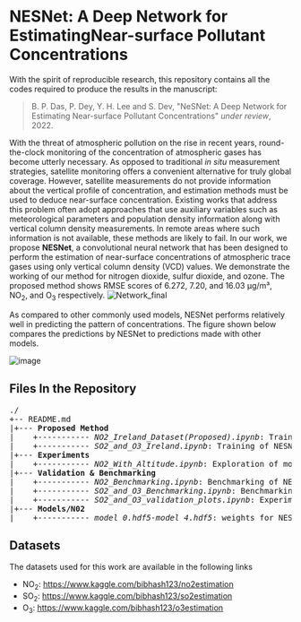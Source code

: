 # NESNet: A Deep Network for EstimatingNear-surface Pollutant Concentrations

With the spirit of reproducible research, this repository contains all the codes required to produce the results in the manuscript:

> B. P. Das, P. Dey, Y. H. Lee and S. Dev, "NeSNet: A Deep Network for Estimating Near-surface Pollutant Concentrations" *under review*, 2022.

With the threat of atmospheric pollution on the rise in recent years, round-the-clock monitoring of the concentration of atmospheric gases has become utterly necessary. As opposed to traditional _in situ_ measurement strategies, satellite monitoring offers a convenient alternative for truly global coverage. However, satellite measurements do not provide information about the vertical profile of concentration, and estimation methods must be used to deduce near-surface concentration. Existing works that address this problem often adopt approaches that use auxiliary variables such as meteorological parameters and population density information along with vertical column density measurements. In remote areas where such information is not available, these methods are likely to fail. In our work, we propose **NESNet**, a convolutional neural network that has been designed to perform the estimation of near-surface concentrations of atmospheric trace gases using only vertical column density (VCD) values. We demonstrate the working of our method for nitrogen dioxide, sulfur dioxide, and ozone. The proposed method shows RMSE scores of 6.272, 7.20, and 16.03 µg/m³, NO<sub>2</sub>, and O<sub>3</sub> respectively. 
![Network_final](https://user-images.githubusercontent.com/64698873/138562660-48d590df-5050-4e49-90a1-9227ba1fc61f.png)

As compared to other commonly used models, NESNet performs relatively well in predicting the pattern of concentrations. The figure shown below compares the predictions by NESNet to predictions made with other models.

![image](https://user-images.githubusercontent.com/64698873/138562788-f038ad0c-07db-4ea0-8bfc-2d2c99c2089b.png)

## Files In the Repository
<pre>
./
+-- README.md
|+--- <b>Proposed Method</b>
|    +----------- <i>NO2_Ireland_Dataset(Proposed).ipynb</i>: Training of NESNet for NO2 dataset
|    +----------- <i>SO2_and_O3_Ireland.ipynb</i>: Training of NESNet for O3 and SO2 dataset
|+--- <b>Experiments</b>
|    +----------- <i>NO2_With_Altitude.ipynb</i>: Exploration of model performance upon inclusion of altitude as another input
|+--- <b>Validation & Benchmarking</b>
|    +----------- <i>NO2_Benchmarking.ipynb</i>: Benchmarking of NESNet trained for NO2
|    +----------- <i>SO2_and_O3_Benchmarking.ipynb</i>: Benchmarking of NESNet trained for SO2 and O3
|    +----------- <i>SO2_and_O3_validation_plots.ipynb</i>: Experimentatal analysis and validation plots
|+--- <b>Models/N02</b>
|    +----------- <i>model_0.hdf5-model_4.hdf5</i>: weights for NESNET trained on NO2 datasets for 5 folds(model_0 =>model 1st fold)
</pre>
 
 ## Datasets
 The datasets used for this work are available in the following links
 - NO<sub>2</sub>: https://www.kaggle.com/bibhash123/no2estimation
 - SO<sub>2</sub>: https://www.kaggle.com/bibhash123/so2estimation
 - O<sub>3</sub>: https://www.kaggle.com/bibhash123/o3estimation
